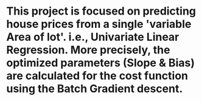 # This project is focused on predicting house prices from a single 'variable Area of lot'. i.e., Univariate Linear Regression. More precisely, the optimized parameters (Slope & Bias) are calculated for the cost function using the Batch Gradient descent.
